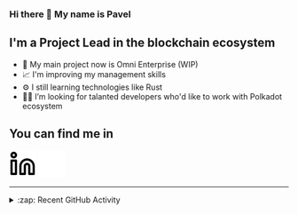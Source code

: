 ### Hi there 👋 My name is Pavel

## I'm a Project Lead in the blockchain ecosystem 

- 🚀 My main project now is Omni Enterprise (WIP)
- 📈 I'm improving my management skills
- ⚙️ I still learning technologies like Rust
- 🧑‍💻 I’m looking for talanted developers who'd like to work with Polkadot ecosystem

## You can find me in
[![website](./img/linkedin-light.svg)](https://www.linkedin.com/in/golovkinpl/)
[![website](./img/linkedin-dark.svg)](https://www.linkedin.com/in/golovkinpl/)

---

<details>
  <summary>:zap: Recent GitHub Activity</summary>
  
<!--START_SECTION:activity-->
1. 🗣 Commented on [#2496](https://github.com/novasamatech/nova-spektr/issues/2496#issuecomment-2421750378) in [novasamatech/nova-spektr](https://github.com/novasamatech/nova-spektr)
2. 🎉 Merged PR [#1034](https://github.com/novasamatech/metadata-portal/pull/1034) in [novasamatech/metadata-portal](https://github.com/novasamatech/metadata-portal)
3. 🎉 Merged PR [#1033](https://github.com/novasamatech/metadata-portal/pull/1033) in [novasamatech/metadata-portal](https://github.com/novasamatech/metadata-portal)
4. 🗣 Commented on [#2354](https://github.com/novasamatech/nova-spektr/issues/2354#issuecomment-2417102089) in [novasamatech/nova-spektr](https://github.com/novasamatech/nova-spektr)
5. 🎉 Merged PR [#1032](https://github.com/novasamatech/metadata-portal/pull/1032) in [novasamatech/metadata-portal](https://github.com/novasamatech/metadata-portal)
<!--END_SECTION:activity-->

</details>
